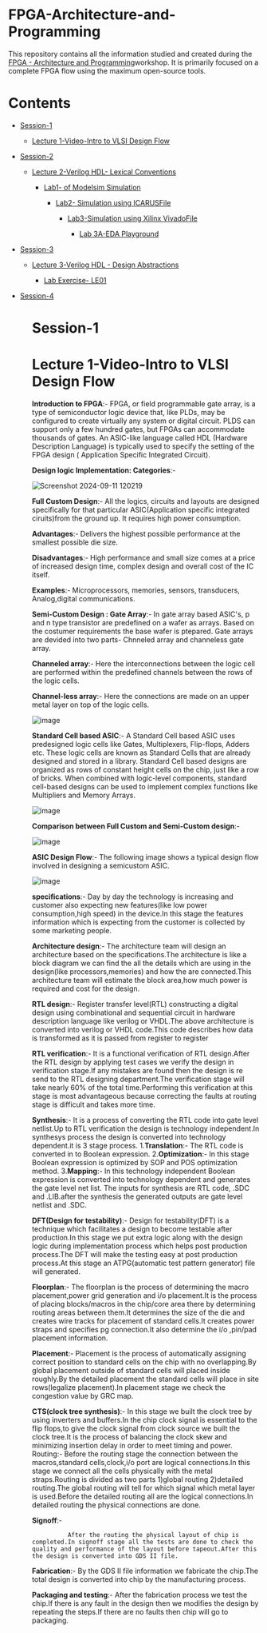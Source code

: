 # FPGA-Architecture-and-Programming
This repository contains all the information studied and created during the [FPGA - Architecture and Programming](https://lms.calicut.nielit.in/)workshop. It is primarily focused on a complete FPGA flow using the maximum open-source tools.
# Contents 
 <div class="toc">
  <ul>
    <li><a href="#header-1">Session-1</a></li>
    <ul>
    <li><a href="#header-1_1">Lecture 1-Video-Intro to VLSI Design Flow</a></li>
		<ul>
    </div>
  
<div class="toc">
  <ul>
    <li><a href="#header-2">Session-2</a></li>
	<ul>
        <li><a href="#header-2_1"> Lecture 2-Verilog HDL- Lexical Conventions</a></li>
		<ul>
       <li><a href="#header-2_2"> Lab1- of Modelsim Simulation</a></li>
		<ul>
       <li><a href="#header-2_3">Lab2- Simulation using ICARUSFile</a></li>
		<ul>
       <li><a href="#header-2_4">Lab3-Simulation using Xilinx VivadoFile</a></li>
		<ul>
       <li><a href="#header-2_5">Lab 3A-EDA Playground </a></li>
		<ul>
  </div>
  
  <div class="toc">
  <ul>
      <li><a href="#header-3">Session-3</a></li>
	<ul>
        <li><a href="#header-3_1"> Lecture 3-Verilog HDL - Design Abstractions</a></li>
		<ul>
	<li><a href="#header-3_2"> Lab Exercise- LE01 </a></li>
		<ul>
   </div>
  
  <div class="toc">
  <ul>
      <li><a href="#header-3">Session-4</a></li>			
        <ul>




























# <h1 id="header-1">Session-1</h1>	 
## <h1 id="header-1_1">Lecture 1-Video-Intro to VLSI Design Flow</h1> 

**Introduction to FPGA**:-  FPGA, or field programmable gate array, is a type of semiconductor logic device that, like PLDs, may be configured to create virtually any system or digital circuit. PLDS can support only a few hundred gates, but FPGAs can accommodate thousands of gates. An ASIC-like language called HDL (Hardware Description Language) is typically used to specify the setting of the FPGA design ( Application Specific Integrated Circuit).

**Design logic Implementation: Categories**:- 

![Screenshot 2024-09-11 120219](https://github.com/user-attachments/assets/59dbd6b6-7169-4beb-8a95-d349c7c694dd)

**Full Custom Design**:- All the logics, circuits and layouts are designed specifically for that particular ASIC(Application specific integrated ciruits)from the ground up. It requires high power consumption.

**Advantages**:- Delivers the highest possible performance at  the smallest possible die size.

**Disadvantages**:- High performance and small size comes at a price of increased design time, complex design and overall cost of the IC itself.

**Examples**:- Microprocessors, memories, sensors, transducers, Analog,digital communications.

**Semi-Custom Design : Gate Array**:- In gate array based ASIC's, p and n type transistor are predefined on a wafer as arrays. Based on the costumer requirements the base wafer is ptepared. Gate arrays are devided into two parts- Chnneled array and channeless gate array.

**Channeled array**:- Here the interconnections between the logic cell are performed within the predefined channels between the rows of the logic cells.

**Channel-less array**:- Here the connections are made on an upper metal layer on top of the logic cells.

![image](https://github.com/user-attachments/assets/6571866a-3f8f-4763-afbc-6dd650909753)

**Standard Cell based ASIC**:- A Standard Cell based ASIC uses predesigned logic cells like Gates, Multiplexers, Flip-flops, Adders etc. These logic cells are known as Standard Cells that are already designed and stored in a library. Standard Cell based designs are organized as rows of constant height cells on the chip, just like a row of bricks. When combined with logic-level components, standard cell-based designs can be used to implement complex functions like Multipliers and Memory Arrays. 

![image](https://github.com/user-attachments/assets/b5e08df0-7280-4ff8-8529-f91cb3bc4670)

**Comparison between Full Custom and Semi-Custom design**:-

![image](https://github.com/user-attachments/assets/35b23b1e-0bf8-49e1-8c2c-12e926677675)


**ASIC Design Flow**:- The following image shows a typical design flow involved in designing a semicustom ASIC.

![image](https://github.com/user-attachments/assets/f9c6faa7-fa3e-4ace-a503-13771cd2351e)

**specifications**:-
             Day by day the technology is increasing and customer also expecting new features(like low power consumption,high speed) in the device.In this stage the features information which is expecting from the customer is collected by some marketing people.

**Architecture design**:-
             The architecture team will design an architecture based on the specifications.The architecture is like a block diagram we can find the all the details which are using in the design(like processors,memories) and how the are connected.This architecture team will estimate the block area,how much power is required and cost for the design.

**RTL design**:-
            Register transfer level(RTL) constructing a digital design using combinational and sequential circuit in hardware description language like verilog or VHDL.The above architecture is converted into verilog or VHDL code.This code describes how data is transformed as it is passed from register to register

**RTL verification**:-
                It is a functional verification of RTL design.After the RTL design by applying test cases we verify the design in verification stage.If any mistakes are found then the design is re send to the RTL designing department.The verification stage will take nearly 60% of the total time.Performing this verification at this stage is most advantageous because correcting the faults at routing stage is difficult and takes more time.

**Synthesis**:-
               It is a process of converting the RTL code into gate level netlist.Up to RTL verification the design is technology independent.In synthesys process the design is converted into technology dependent.it is 3 stage process.
1.**Translation**:- The RTL code is converted in to Boolean expression.
2.**Optimization**:- In this stage Boolean expression is optimized by SOP and POS optimization method.
3.**Mapping**:- In this technology independent Boolean expression is converted into technology dependent and generates the gate level net list.
The inputs for synthesis are RTL code, .SDC and .LIB.after the synthesis the generated outputs are gate level netlist and .SDC.

**DFT(Design for testability)**:-
         Design for testability(DFT) is a technique which facilitates a design to become testable after production.In this stage we put extra logic along with the design logic during implementation process which helps post production process.The DFT will make the testing easy at post production process.At this stage an ATPG(automatic test pattern generator) file will generated.

**Floorplan**:-
              The floorplan is the process of determining the macro placement,power grid generation and i/o placement.It is the process of placing blocks/macros in the chip/core area there by determining routing areas between them.It determines the size of the die and creates wire tracks for placement of standard cells.It creates power straps and specifies pg connection.It also determine the i/o ,pin/pad placement information.

**Placement**:-
          Placement is the process of automatically assigning correct position to standard cells on the chip with no overlapping.By global placement outside of standard cells will placed inside roughly.By the detailed placement the standard cells will place in site rows(legalize placement).In placement stage we check the congestion value by GRC map.


**CTS(clock tree synthesis)**:-
               In this stage we built the clock tree by using inverters and buffers.In the chip clock signal is essential to the flip flops,to give the clock signal from clock source we built the clock tree.It is the process of balancing the clock skew and minimizing insertion delay in order to meet timing and power.
Routing:-
               Before the routing stage the connection between the macros,standard cells,clock,i/o port are logical connections.In this stage we connect all the cells physically with the metal straps.Routing is divided as two parts 1)global routing 2)detailed routing.The global routing will tell for which signal which metal layer is used.Before the detailed routing all are the logical connections.In detailed routing the physical connections are done.

**Signoff**:-

              After the routing the physical layout of chip is completed.In signoff stage all the tests are done to check the quality and performance of the layout before tapeout.After this the design is converted into GDS II file.

**Fabrication**:-
                By the GDS II file  information we fabricate the chip.The total design is converted into chip by the manufacturing process.

**Packaging and testing**:-
             After the fabrication process we test the chip.If there is any fault in the design then we modifies the design by repeating the steps.If there are no faults then chip will go to packaging.






   
